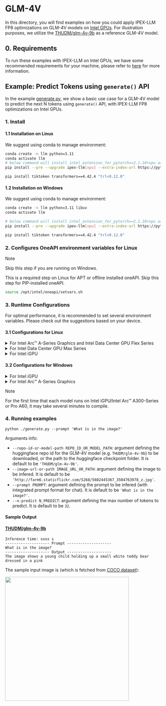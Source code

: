 # GLM-4V
In this directory, you will find examples on how you could apply IPEX-LLM FP8 optimizations on GLM-4V models on [Intel GPUs](../../../README.md). For illustration purposes, we utilize the [THUDM/glm-4v-9b](https://huggingface.co/THUDM/glm-4v-9b) as a reference GLM-4V model.

## 0. Requirements
To run these examples with IPEX-LLM on Intel GPUs, we have some recommended requirements for your machine, please refer to [here](../../../README.md#requirements) for more information.

## Example: Predict Tokens using `generate()` API
In the example [generate.py](./generate.py), we show a basic use case for a GLM-4V model to predict the next N tokens using `generate()` API, with IPEX-LLM FP8 optimizations on Intel GPUs.
### 1. Install
#### 1.1 Installation on Linux
We suggest using conda to manage environment:
```bash
conda create -n llm python=3.11
conda activate llm
# below command will install intel_extension_for_pytorch==2.1.10+xpu as default
pip install --pre --upgrade ipex-llm[xpu] --extra-index-url https://pytorch-extension.intel.com/release-whl/stable/xpu/us/

pip install tiktoken transformers==4.42.4 "trl<0.12.0"
```

#### 1.2 Installation on Windows
We suggest using conda to manage environment:
```bash
conda create -n llm python=3.11 libuv
conda activate llm

# below command will install intel_extension_for_pytorch==2.1.10+xpu as default
pip install --pre --upgrade ipex-llm[xpu] --extra-index-url https://pytorch-extension.intel.com/release-whl/stable/xpu/us/

pip install tiktoken transformers==4.42.4 "trl<0.12.0"
```

### 2. Configures OneAPI environment variables for Linux

> [!NOTE]
> Skip this step if you are running on Windows.

This is a required step on Linux for APT or offline installed oneAPI. Skip this step for PIP-installed oneAPI.

```bash
source /opt/intel/oneapi/setvars.sh
```

### 3. Runtime Configurations
For optimal performance, it is recommended to set several environment variables. Please check out the suggestions based on your device.
#### 3.1 Configurations for Linux
<details>

<summary>For Intel Arc™ A-Series Graphics and Intel Data Center GPU Flex Series</summary>

```bash
export USE_XETLA=OFF
export SYCL_PI_LEVEL_ZERO_USE_IMMEDIATE_COMMANDLISTS=1
export SYCL_CACHE_PERSISTENT=1
```

</details>

<details>

<summary>For Intel Data Center GPU Max Series</summary>

```bash
export LD_PRELOAD=${LD_PRELOAD}:${CONDA_PREFIX}/lib/libtcmalloc.so
export SYCL_PI_LEVEL_ZERO_USE_IMMEDIATE_COMMANDLISTS=1
export SYCL_CACHE_PERSISTENT=1
export ENABLE_SDP_FUSION=1
```
> Note: Please note that `libtcmalloc.so` can be installed by `conda install -c conda-forge -y gperftools=2.10`.
</details>

<details>

<summary>For Intel iGPU</summary>

```bash
export SYCL_CACHE_PERSISTENT=1
```

</details>

#### 3.2 Configurations for Windows
<details>

<summary>For Intel iGPU</summary>

```cmd
set SYCL_CACHE_PERSISTENT=1
```

</details>

<details>

<summary>For Intel Arc™ A-Series Graphics</summary>

```cmd
set SYCL_CACHE_PERSISTENT=1
```

</details>

> [!NOTE]
> For the first time that each model runs on Intel iGPU/Intel Arc™ A300-Series or Pro A60, it may take several minutes to compile.
### 4. Running examples

```
python ./generate.py --prompt 'What is in the image?'
```

Arguments info:
- `--repo-id-or-model-path REPO_ID_OR_MODEL_PATH`: argument defining the huggingface repo id for the GLM-4V model (e.g. `THUDM/glm-4v-9b`) to be downloaded, or the path to the huggingface checkpoint folder. It is default to be `'THUDM/glm-4v-9b'`.
- `--image-url-or-path IMAGE_URL_OR_PATH`: argument defining the image to be infered. It is default to be `'http://farm6.staticflickr.com/5268/5602445367_3504763978_z.jpg'`.
- `--prompt PROMPT`: argument defining the prompt to be infered (with integrated prompt format for chat). It is default to be `'What is in the image?'`.
- `--n-predict N_PREDICT`: argument defining the max number of tokens to predict. It is default to be `32`.

#### Sample Output
#### [THUDM/glm-4v-9b](https://huggingface.co/THUDM/glm-4v-9b)

```log
Inference time: xxxx s
-------------------- Prompt --------------------
What is in the image?
-------------------- Output --------------------
The image shows a young child holding up a small white teddy bear dressed in a pink
```

The sample input image is (which is fetched from [COCO dataset](https://cocodataset.org/#explore?id=264959)):

<a href="http://farm6.staticflickr.com/5268/5602445367_3504763978_z.jpg"><img width=400px src="http://farm6.staticflickr.com/5268/5602445367_3504763978_z.jpg" ></a>
